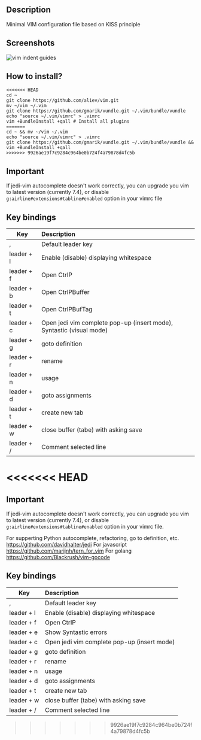## Description

Minimal VIM configuration file based on KISS principle

## Screenshots

![vim indent guides](https://raw.github.com/aliev/vim/master/vim.png "Vim with indent guides and trailing characters")

## How to install?

```
<<<<<<< HEAD
cd ~
git clone https://github.com/aliev/vim.git
mv ~/vim ~/.vim
git clone https://github.com/gmarik/vundle.git ~/.vim/bundle/vundle
echo "source ~/.vim/vimrc" > .vimrc
vim +BundleInstall +qall # Install all plugins
=======
cd ~ && mv ~/vim ~/.vim
echo "source ~/.vim/vimrc" > .vimrc
git clone https://github.com/gmarik/vundle.git ~/.vim/bundle/vundle && vim +BundleInstall +qall
>>>>>>> 9926ae19f7c9284c964be0b724f4a79878d4fc5b
```
## Important

If jedi-vim autocomplete doesn't work correctly, you can upgrade you vim to latest version (currently 7.4), or disable ```g:airline#extensions#tabline#enabled``` option in your vimrc file 

## Key bindings

| Key        | Description
| ---------- |:---------------------------------------------------------------
| ,          | Default leader key
| leader + l | Enable (disable) displaying whitespace
| leader + f | Open CtrlP
| leader + b | Open CtrlPBuffer
| leader + t | Open CtrlPBufTag
| leader + c | Open jedi vim complete pop-up (insert mode), Syntastic (visual mode)
| leader + g | goto definition
| leader + r | rename
| leader + n | usage
| leader + d | goto assignments
| leader + t | create new tab
| leader + w | close buffer (tabe) with asking save
| leader + / | Comment selected line

<<<<<<< HEAD
=======
## Important

If jedi-vim autocomplete doesn't work correctly, you can upgrade you vim to latest version (currently 7.4), or disable ```g:airline#extensions#tabline#enabled``` option in your vimrc file.

For supperting Python autocomplete, refactoring, go to definition, etc. https://github.com/davidhalter/jedi
For javascript https://github.com/marijnh/tern_for_vim
For golang https://github.com/Blackrush/vim-gocode

## Key bindings

| Key        | Description
| ---------- |:---------------------------------------------------------------
| ,          | Default leader key
| leader + l | Enable (disable) displaying whitespace
| leader + f | Open CtrlP
| leader + e | Show Syntastic errors
| leader + c | Open jedi vim complete pop-up (insert mode)
| leader + g | goto definition
| leader + r | rename
| leader + n | usage
| leader + d | goto assignments
| leader + t | create new tab
| leader + w | close buffer (tabe) with asking save
| leader + / | Comment selected line
>>>>>>> 9926ae19f7c9284c964be0b724f4a79878d4fc5b
